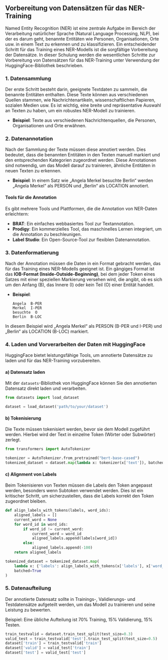 ## Vorbereitung von Datensätzen für das NER-Training

Named Entity Recognition (NER) ist eine zentrale Aufgabe im Bereich der Verarbeitung natürlicher Sprache (Natural Language Processing, NLP), bei der es darum geht, benannte Entitäten wie Personen, Organisationen, Orte usw. in einem Text zu erkennen und zu klassifizieren. Ein entscheidender Schritt für das Training eines NER-Modells ist die sorgfältige Vorbereitung der Datensätze. In dieser Schulung werden die wesentlichen Schritte zur Vorbereitung von Datensätzen für das NER-Training unter Verwendung der HuggingFace-Bibliothek beschrieben.

### 1. Datensammlung

Der erste Schritt besteht darin, geeignete Textdaten zu sammeln, die benannte Entitäten enthalten. Diese Texte können aus verschiedenen Quellen stammen, wie Nachrichtenartikeln, wissenschaftlichen Papieren, sozialen Medien usw. Es ist wichtig, eine breite und repräsentative Auswahl an Texten zu haben, um ein robustes NER-Modell zu trainieren.

- **Beispiel**: Texte aus verschiedenen Nachrichtenquellen, die Personen, Organisationen und Orte erwähnen.

### 2. Datenannotation

Nach der Sammlung der Texte müssen diese annotiert werden. Dies bedeutet, dass die benannten Entitäten in den Texten manuell markiert und den entsprechenden Kategorien zugeordnet werden. Diese Annotationen sind notwendig, um das Modell darauf zu trainieren, ähnliche Entitäten in neuen Texten zu erkennen.

- **Beispiel**: In einem Satz wie „Angela Merkel besuchte Berlin“ werden „Angela Merkel“ als PERSON und „Berlin“ als LOCATION annotiert.

#### Tools für die Annotation

Es gibt mehrere Tools und Plattformen, die die Annotation von NER-Daten erleichtern:

- **BRAT**: Ein einfaches webbasiertes Tool zur Textannotation.
- **Prodigy**: Ein kommerzielles Tool, das maschinelles Lernen integriert, um die Annotation zu beschleunigen.
- **Label Studio**: Ein Open-Source-Tool zur flexiblen Datenannotation.

### 3. Datenformatierung

Nach der Annotation müssen die Daten in ein Format gebracht werden, das für das Training eines NER-Modells geeignet ist. Ein gängiges Format ist das **IOB-Format (Inside-Outside-Beginning)**, bei dem jeder Token eines Satzes mit einer speziellen Markierung versehen wird, die angibt, ob es sich um den Anfang (B), das Innere (I) oder kein Teil (O) einer Entität handelt.

- **Beispiel**:

    ```plaintext
    Angela  B-PER
    Merkel  I-PER
    besuchte  O
    Berlin  B-LOC
    ```

In diesem Beispiel wird „Angela Merkel“ als PERSON (B-PER und I-PER) und „Berlin“ als LOCATION (B-LOC) markiert.

### 4. Laden und Vorverarbeiten der Daten mit HuggingFace

HuggingFace bietet leistungsfähige Tools, um annotierte Datensätze zu laden und für das NER-Training vorzubereiten.

#### a) Datensatz laden

Mit der `datasets`-Bibliothek von HuggingFace können Sie den annotierten Datensatz direkt laden und verarbeiten.

```python
from datasets import load_dataset

dataset = load_dataset('path/to/your/dataset')
```

#### b) Tokenisierung
Die Texte müssen tokenisiert werden, bevor sie dem Modell zugeführt werden. Hierbei wird der Text in einzelne Token (Wörter oder Subwörter) zerlegt.

```python
from transformers import AutoTokenizer

tokenizer = AutoTokenizer.from_pretrained("bert-base-cased")
tokenized_dataset = dataset.map(lambda x: tokenizer(x['text']), batched=True)

```

#### c) Alignment von Labels
Beim Tokenisieren von Texten müssen die Labels den Token angepasst werden, besonders wenn Subtoken verwendet werden. Dies ist ein kritischer Schritt, um sicherzustellen, dass die Labels korrekt den Token zugeordnet bleiben.

```python
def align_labels_with_tokens(labels, word_ids):
    aligned_labels = []
    current_word = None
    for word_id in word_ids:
        if word_id != current_word:
            current_word = word_id
            aligned_labels.append(labels[word_id])
        else:
            aligned_labels.append(-100)
    return aligned_labels

tokenized_dataset = tokenized_dataset.map(
    lambda x: {'labels': align_labels_with_tokens(x['labels'], x['word_ids'])},
    batched=True
)

```

### 5. Datenaufteilung
Der annotierte Datensatz sollte in Trainings-, Validierungs- und Testdatensätze aufgeteilt werden, um das Modell zu trainieren und seine Leistung zu bewerten.

Beispiel: Eine übliche Aufteilung ist 70% Training, 15% Validierung, 15% Testen.

```python
train_testvalid = dataset.train_test_split(test_size=0.3)
valid_test = train_testvalid['test'].train_test_split(test_size=0.5)
dataset['train'] = train_testvalid['train']
dataset['valid'] = valid_test['train']
dataset['test'] = valid_test['test']

```